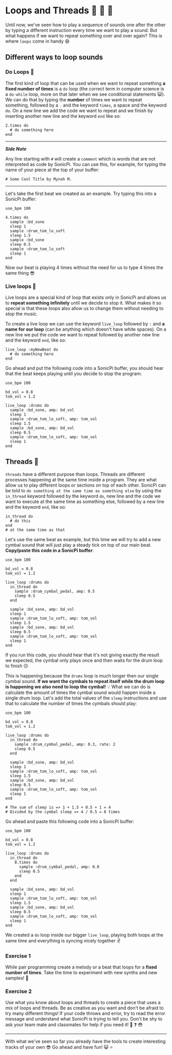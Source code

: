 # Loops and Threads :repeat_one: :repeat: :twisted_rightwards_arrows:

Until now, we've seen how to play a sequence of sounds one after the other by typing a different instruction every time we want to play a sound. But what happens if we want to repeat something over and over again? This is where `loops` come in handy :smile:

## Different ways to loop sounds

### Do Loops :repeat_one:

The first kind of loop that can be used when we want to repeat something **a fixed number of times** is a `do` loop (the correct term in computer science is a `do-while` loop, more on that later when we see conditional statements :smiley_cat:). We can do that by typing the **number** of times we want to repeat something, followed by a `.` and the keyword `times`, a space and the keyword `do`. On a new line we add the code we want to repeat and we finish by inserting another new line and the keyword `end` like so:

```
2.times do
  # do something here
end
```
***
***Side Note***

Any line starting with `#` will create a `comment` which is words that are not interpreted as code by SonicPi. You can use this, for example, for typing the name of your piece at the top of your buffer:

```
# Some Cool Title by Mynah M.
```

***

Let's take the first beat we created as an example. Try typing this into a SonicPi buffer:

```
use_bpm 100

4.times do
  sample :bd_sone
  sleep 1
  sample :drum_tom_lo_soft
  sleep 1.5
  sample :bd_sone
  sleep 0.5
  sample :drum_tom_lo_soft
  sleep 1
end
```

Now our beat is playing 4 times without the need for us to type 4 times the same thing :sunglasses:

### Live loops :repeat:

Live loops are a special kind of loop that exists only in SonicPi and allows us to **repeat something infinitely** until we decide to stop it. What makes it so special is that these loops also allow us to change them without needing to stop the music.

To create a live loop we can use the keyword `live_loop` followed by `:` and **a name for our loop** (can be anything which doesn't have white spaces). On a new line we put the code we want to repeat followed by another new line and the keyword `end`, like so:

```
live_loop :myNewBeat do
  # do something here
end
```

Go ahead and put the following code into a SonicPi buffer, you should hear that the beat keeps playing until you decide to stop the program:

```
use_bpm 100

bd_vol = 0.8
tom_vol = 1.2

live_loop :drums do
  sample :bd_sone, amp: bd_vol
  sleep 1
  sample :drum_tom_lo_soft, amp: tom_vol
  sleep 1.5
  sample :bd_sone, amp: bd_vol
  sleep 0.5
  sample :drum_tom_lo_soft, amp: tom_vol
  sleep 1
end
```

## Threads :twisted_rightwards_arrows:

`threads` have a different purpose than loops. Threads are different processes happening at the same time inside a program. They are what allow us to play different loops or sections on top of each other. SonicPi can be told to `do something at the same time as something else` by using the `in_thread` keyword followed by the keyword `do`, new line and the code we want to execute at the same time as something else, followed by a new line and the keyword `end`, like so:

```
in_thread do
  # do this
end
# at the same time as that
```

Let's use the same beat as example, but this time we will try to add a new cymbal sound that will just play a steady tick on top of our main beat. **Copy/paste this code in a SonicPi buffer**:

```
use_bpm 100

bd_vol = 0.8
tom_vol = 1.2

live_loop :drums do
  in_thread do
    sample :drum_cymbal_pedal, amp: 0.5
    sleep 0.5
  end

  sample :bd_sone, amp: bd_vol
  sleep 1
  sample :drum_tom_lo_soft, amp: tom_vol
  sleep 1.5
  sample :bd_sone, amp: bd_vol
  sleep 0.5
  sample :drum_tom_lo_soft, amp: tom_vol
  sleep 1
end
```

If you run this code, you should hear that it's not giving exactly the result we expected, the cymbal only plays once and then waits for the drum loop to finish :confused:

This is happening because the `drums` loop is much longer then our single cymbal sound. **If we want the cymbals to repeat itself while the drum loop is happening we also need to loop the cymbal!** :bulb: What we can do is calculate the amount of times the cymbal sound would happen inside a single drum loop. Let's add the total values of the `sleep` instructions and use that to calculate the number of times the cymbals should play:

```
use_bpm 100

bd_vol = 0.8
tom_vol = 1.2

live_loop :drums do
  in_thread do
    sample :drum_cymbal_pedal, amp: 0.3, rate: 2
    sleep 0.5
  end

  sample :bd_sone, amp: bd_vol
  sleep 1
  sample :drum_tom_lo_soft, amp: tom_vol
  sleep 1.5
  sample :bd_sone, amp: bd_vol
  sleep 0.5
  sample :drum_tom_lo_soft, amp: tom_vol
  sleep 1
end

# The sum of sleep is => 1 + 1.5 + 0.5 + 1 = 4
# Divided by the cymbal sleep => 4 / 0.5 = 8 times
```

Go ahead and paste this following code into a SonicPi buffer:

```
use_bpm 100

bd_vol = 0.8
tom_vol = 1.2

live_loop :drums do
  in_thread do
    8.times do
      sample :drum_cymbal_pedal, amp: 0.8
      sleep 0.5
    end
  end

  sample :bd_sone, amp: bd_vol
  sleep 1
  sample :drum_tom_lo_soft, amp: tom_vol
  sleep 1.5
  sample :bd_sone, amp: bd_vol
  sleep 0.5
  sample :drum_tom_lo_soft, amp: tom_vol
  sleep 1
end
```

We created a `do` loop inside our bigger `live_loop`,  playing both loops at the same time and everything is syncing nicely together :v:

### Exercise 1

While pair programming create a melody or a beat that loops for a **fixed number of times**. Take the time to experiment with new synths and new samples! :musical_keyboard:

### Exercise 2

Use what you know about loops and threads to create a piece that uses a mix of loops and threads. Be as creative as you want and don't be afraid to try many different things! If your code throws and error, try to read the error message and understand what SonicPi is trying to tell you. Don't be shy to ask your team mate and classmates for help if you need it! :musical_note: :question: :flushed:

***

With what we've seen so far you already have the tools to create interesting tracks of your own :sunglasses: Go ahead and have fun! :smiley_cat: :star:
